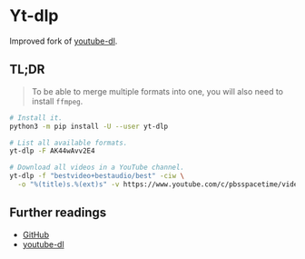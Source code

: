 # Yt-dlp

Improved fork of [youtube-dl].

## TL;DR

> To be able to merge multiple formats into one, you will also need to install `ffmpeg`.

```sh
# Install it.
python3 -m pip install -U --user yt-dlp

# List all available formats.
yt-dlp -F AK44wAvv2E4

# Download all videos in a YouTube channel.
yt-dlp -f "bestvideo+bestaudio/best" -ciw \
  -o "%(title)s.%(ext)s" -v https://www.youtube.com/c/pbsspacetime/videos
```

## Further readings

- [GitHub]
- [youtube-dl]

[youtube-dl]: youtube-dl.md

[github]: https://github.com/yt-dlp/yt-dlp
